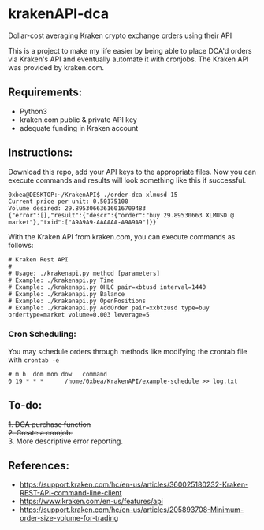 # krakenAPI-dca
Dollar-cost averaging Kraken crypto exchange orders using their API

This is a project to make my life easier by being able to place DCA'd orders via Kraken's API and eventually automate it with cronjobs. The Kraken API was provided by kraken.com.

## Requirements:
* Python3
* kraken.com public & private API key
* adequate funding in Kraken account

## Instructions: 
Download this repo, add your API keys to the appropriate files. Now you can execute commands and results will look something like this if successful.

```
0xbea@DESKTOP:~/KrakenAPI$ ./order-dca xlmusd 15
Current price per unit: 0.50175100
Volume desired: 29.89530663616016709483
{"error":[],"result":{"descr":{"order":"buy 29.89530663 XLMUSD @ market"},"txid":["A9A9A9-AAAAAA-A9A9A9"]}}
```

With the Kraken API from kraken.com, you can execute commands as follows:
```
# Kraken Rest API
#
# Usage: ./krakenapi.py method [parameters]
# Example: ./krakenapi.py Time
# Example: ./krakenapi.py OHLC pair=xbtusd interval=1440
# Example: ./krakenapi.py Balance
# Example: ./krakenapi.py OpenPositions
# Example: ./krakenapi.py AddOrder pair=xxbtzusd type=buy ordertype=market volume=0.003 leverage=5
```

### Cron Scheduling: 
You may schedule orders through methods like modifying the crontab file with `crontab -e`
```
# m h  dom mon dow   command
0 19 * * *      /home/0xbea/KrakenAPI/example-schedule >> log.txt
```

## To-do: 
~~1. DCA purchase function~~ \
~~2. Create a cronjob.~~ \
3. More descriptive error reporting.

## References:
* https://support.kraken.com/hc/en-us/articles/360025180232-Kraken-REST-API-command-line-client
* https://www.kraken.com/en-us/features/api
* https://support.kraken.com/hc/en-us/articles/205893708-Minimum-order-size-volume-for-trading
